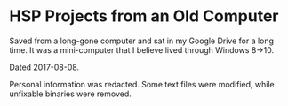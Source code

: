 # HSP Projects from an Old Computer

Saved from a long-gone computer and sat in my Google Drive for a long time. It was a mini-computer that I believe lived through Windows 8->10.

Dated 2017-08-08.

Personal information was redacted. Some text files were modified, while unfixable binaries were removed.
